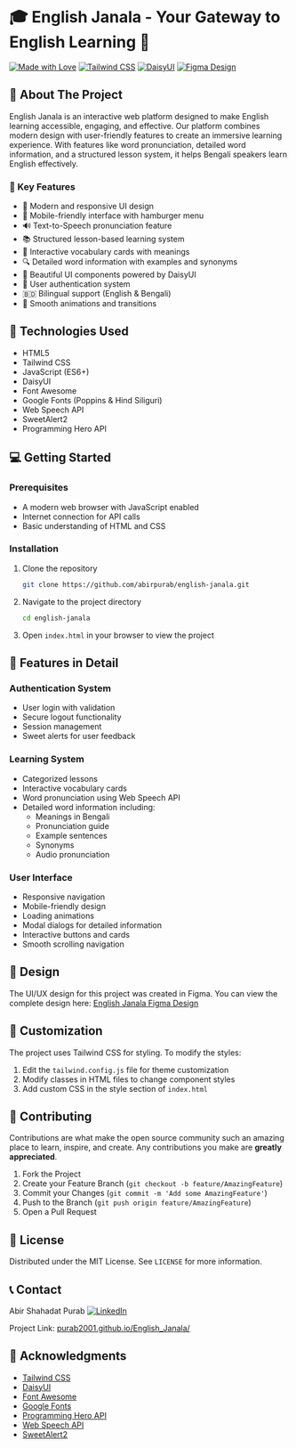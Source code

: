 # 🎓 English Janala - Your Gateway to English Learning 🌟

[![Made with Love](https://img.shields.io/badge/Made%20with-❤️-red.svg)](https://github.com/abirpurab/english-janala)
[![Tailwind CSS](https://img.shields.io/badge/Tailwind%20CSS-38B2AC?style=flat&logo=tailwind-css&logoColor=white)](https://tailwindcss.com/)
[![DaisyUI](https://img.shields.io/badge/DaisyUI-5A0EF8?style=flat&logo=daisyui&logoColor=white)](https://daisyui.com/)
[![Figma Design](https://img.shields.io/badge/Figma-F24E1E?style=flat&logo=figma&logoColor=white)](https://www.figma.com/design/av5VTWIEzejyv5XoDDpPtA/English-Janala?node-id=0-1&p=f&t=NQXDtWUioq3Dp4Bg-0)

## 📖 About The Project

English Janala is an interactive web platform designed to make English learning accessible, engaging, and effective. Our platform combines modern design with user-friendly features to create an immersive learning experience. With features like word pronunciation, detailed word information, and a structured lesson system, it helps Bengali speakers learn English effectively.

### 🎯 Key Features

- 🎨 Modern and responsive UI design
- 📱 Mobile-friendly interface with hamburger menu
- 🔊 Text-to-Speech pronunciation feature
- 📚 Structured lesson-based learning system
- 🎯 Interactive vocabulary cards with meanings
- 🔍 Detailed word information with examples and synonyms
- 🌈 Beautiful UI components powered by DaisyUI
- 🔐 User authentication system
- 🇧🇩 Bilingual support (English & Bengali)
- 💫 Smooth animations and transitions

## 🚀 Technologies Used

- HTML5
- Tailwind CSS
- JavaScript (ES6+)
- DaisyUI
- Font Awesome
- Google Fonts (Poppins & Hind Siliguri)
- Web Speech API
- SweetAlert2
- Programming Hero API

## 💻 Getting Started

### Prerequisites

- A modern web browser with JavaScript enabled
- Internet connection for API calls
- Basic understanding of HTML and CSS

### Installation

1. Clone the repository

   ```sh
   git clone https://github.com/abirpurab/english-janala.git
   ```

2. Navigate to the project directory

   ```sh
   cd english-janala
   ```

3. Open `index.html` in your browser to view the project

## 🎯 Features in Detail

### Authentication System

- User login with validation
- Secure logout functionality
- Session management
- Sweet alerts for user feedback

### Learning System

- Categorized lessons
- Interactive vocabulary cards
- Word pronunciation using Web Speech API
- Detailed word information including:
  - Meanings in Bengali
  - Pronunciation guide
  - Example sentences
  - Synonyms
  - Audio pronunciation

### User Interface

- Responsive navigation
- Mobile-friendly design
- Loading animations
- Modal dialogs for detailed information
- Interactive buttons and cards
- Smooth scrolling navigation

## 🎨 Design

The UI/UX design for this project was created in Figma. You can view the complete design here:
[English Janala Figma Design](https://www.figma.com/design/av5VTWIEzejyv5XoDDpPtA/English-Janala?node-id=0-1&p=f&t=NQXDtWUioq3Dp4Bg-0)

## 🎨 Customization

The project uses Tailwind CSS for styling. To modify the styles:

1. Edit the `tailwind.config.js` file for theme customization
2. Modify classes in HTML files to change component styles
3. Add custom CSS in the style section of `index.html`

## 📝 Contributing

Contributions are what make the open source community such an amazing place to learn, inspire, and create. Any contributions you make are **greatly appreciated**.

1. Fork the Project
2. Create your Feature Branch (`git checkout -b feature/AmazingFeature`)
3. Commit your Changes (`git commit -m 'Add some AmazingFeature'`)
4. Push to the Branch (`git push origin feature/AmazingFeature`)
5. Open a Pull Request

## 📜 License

Distributed under the MIT License. See `LICENSE` for more information.

## 📞 Contact

Abir Shahadat Purab
[![LinkedIn](https://img.shields.io/badge/LinkedIn-0077B5?style=flat&logo=linkedin&logoColor=white)](https://www.linkedin.com/in/abir-shahadat-purab-672bab343/)

Project Link: [purab2001.github.io/English_Janala/](purab2001.github.io/English_Janala/)

## 🙏 Acknowledgments

- [Tailwind CSS](https://tailwindcss.com/)
- [DaisyUI](https://daisyui.com/)
- [Font Awesome](https://fontawesome.com/)
- [Google Fonts](https://fonts.google.com/)
- [Programming Hero API](https://openapi.programming-hero.com/)
- [Web Speech API](https://developer.mozilla.org/en-US/docs/Web/API/Web_Speech_API)
- [SweetAlert2](https://sweetalert2.github.io/)
